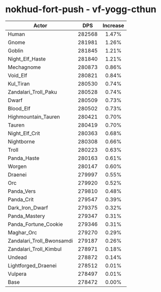 # nokhud-fort-push - vf-yogg-cthun
| Actor | DPS | Increase |
|---|:---:|:---:|
|Human|282568|1.47%|
|Gnome|281981|1.26%|
|Goblin|281845|1.21%|
|Night_Elf_Haste|281840|1.21%|
|Mechagnome|280873|0.86%|
|Void_Elf|280821|0.84%|
|Kul_Tiran|280530|0.74%|
|Zandalari_Troll_Paku|280528|0.74%|
|Dwarf|280509|0.73%|
|Blood_Elf|280502|0.73%|
|Highmountain_Tauren|280421|0.70%|
|Tauren|280419|0.70%|
|Night_Elf_Crit|280363|0.68%|
|Nightborne|280308|0.66%|
|Troll|280223|0.63%|
|Panda_Haste|280163|0.61%|
|Worgen|280147|0.60%|
|Draenei|279997|0.55%|
|Orc|279920|0.52%|
|Panda_Vers|279810|0.48%|
|Panda_Crit|279547|0.39%|
|Dark_Iron_Dwarf|279375|0.32%|
|Panda_Mastery|279347|0.31%|
|Panda_Fortune_Cookie|279346|0.31%|
|Maghar_Orc|279270|0.29%|
|Zandalari_Troll_Bwonsamdi|279187|0.26%|
|Zandalari_Troll_Kimbul|278971|0.18%|
|Undead|278872|0.14%|
|Lightforged_Draenei|278512|0.01%|
|Vulpera|278497|0.01%|
|Base|278472|0.00%|
